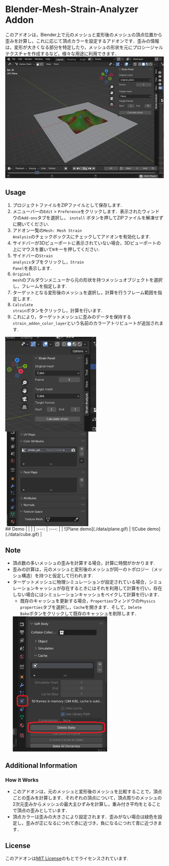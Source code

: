 # Blender-Mesh-Strain-Analyzer Addon
このアドオンは，Blender上で元のメッシュと変形後のメッシュの頂点位置から歪みを計算し，これに応じて頂点カラーを設定するアドオンです．歪みの情報は，変形が大きくなる部分を特定したり，メッシュの形状を元にプロシージャルテクスチャを作成するなど，様々な用途に利用できます．
![Addon overview](./data/top.jpg)

## Usage
1. プロジェクトファイルをZIPファイルとして保存します.
2. メニューバーの<code>Edit</code> > <code>Preference</code>をクリックします．表示されたウィンドウの<code>Add-ons</code>タブを選択し， <code>install</code> ボタンを押してZIPファイルを解凍せずに開いてください.
3. アドオン一覧の<code>Mesh: Mesh Strain Analysis</code>のチェックボックスにチェックしてアドオンを有効化します.
4. サイドバーが3Dビューポートに表示されていない場合，3Dビューポートの上にマウスを置いて<code>N</code>キーを押してください.
5. サイドバーの<code>Strain analysis</code>タブをクリックし，<code>Strain Panel</code>を表示します.
6. <code>Original mesh</code>のプルダウンメニューから元の形状を持つメッシュオブジェクトを選択し，フレームを指定します.
7. ターゲットとなる変形後のメッシュを選択し，計算を行うフレーム範囲を指定します.
8. <code>Calculate strain</code>ボタンをクリックし，計算を行います.
9. これにより，ターゲットメッシュに歪みのデータを保持する<code>strain_addon_color_layer</code>という名前のカラーアトリビュートが追加されます.

<div style="display: flex; flex-wrap: wrap;">
    <img src="./data/panel.PNG" height="300">
    <img src="./data/color_layer.PNG" height="300" style="margin-left: 5px">
</div>
## Demo
|       |       |
| :---: | :---: |
| ![Plane demo](./data/plane.gif) | ![Cube demo](./data/cube.gif) |

## Note
- 頂点数の多いメッシュの歪みを計算する場合，計算に時間がかかります.
- 歪みの計算は，元のメッシュと変形後のメッシュが同一のトポロジー（メッシュ構造）を持つと仮定して行われます.
- ターゲットメッシュに物理シミュレーションが設定されている場合，シミュレーションキャッシュが存在するときにはそれを利用して計算を行い，存在しない場合にはシミュレーションキャッシュをベイクして計算を行います．
    - 既存のキャッシュを更新する場合，<code>Properties</code>ウィンドウの<code>Physics properties</code>タブを選択し，<code>Cache</code>を開きます．そして，<code>Delete Bake</code>ボタンをクリックして既存のキャッシュを削除します．
    <img src="./data/cache.PNG" width="300">

## Additional Information
### How it Works
- このアドオンは，元のメッシュと変形後のメッシュを比較することで，頂点ごとの歪みを計算します．それぞれの頂点について，頂点周りのメッシュの2次元歪みからメッシュの最大主ひずみを計算し，重み付き平均をとることで頂点の歪みとしています．
- 頂点カラーは歪みの大きさにより設定されます．歪みがない場合は緑色を設定し，歪みが正になるにつれて赤に近づき，負になるにつれて青に近づきます．

## License
このアドオンは[MIT License](./LICENSE)のもとでライセンスされています.